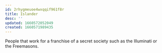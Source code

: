 ```yaml
---
id: 2rhygmeuoe4wxqqif961f8r
title: Islander
desc: ''
updated: 1660572052049
created: 1660571989435
---
```


People that work for a franchise of a secret society such as the Illuminati or the Freemasons.